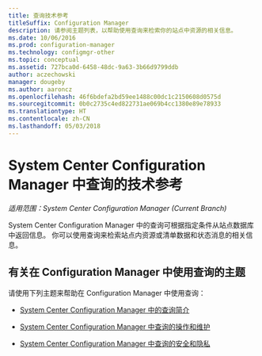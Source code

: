 ```yaml
---
title: 查询技术参考
titleSuffix: Configuration Manager
description: 请参阅主题列表，以帮助使用查询来检索你的站点中资源的相关信息。
ms.date: 10/06/2016
ms.prod: configuration-manager
ms.technology: configmgr-other
ms.topic: conceptual
ms.assetid: 727bca0d-6458-48dc-9a63-3b66d9799ddb
author: aczechowski
manager: dougeby
ms.author: aaroncz
ms.openlocfilehash: 46f6bdefa2bd59ee1488c00dc1c2150608d0575d
ms.sourcegitcommit: 0b0c2735c4ed822731ae069b4cc1380e89e78933
ms.translationtype: HT
ms.contentlocale: zh-CN
ms.lasthandoff: 05/03/2018
---
```

# <a name="queries-technical-reference-for-system-center-configuration-manager"></a>System Center Configuration Manager 中查询的技术参考

*适用范围：System Center Configuration Manager (Current Branch)*

System Center Configuration Manager 中的查询可根据指定条件从站点数据库中返回信息。 你可以使用查询来检索站点内资源或清单数据和状态消息的相关信息。  

## <a name="topics-about-using-queries-in-configuration-manager"></a>有关在 Configuration Manager 中使用查询的主题  
 请使用下列主题来帮助在 Configuration Manager 中使用查询：  

-   [System Center Configuration Manager 中的查询简介](../../../core/servers/manage/introduction-to-queries.md)  

-   [System Center Configuration Manager 中查询的操作和维护](../../../core/servers/manage/operations-and-maintenance-for-queries.md)  

-   [System Center Configuration Manager 中查询的安全和隐私](../../../core/servers/manage/security-and-privacy-for-queries.md)  
